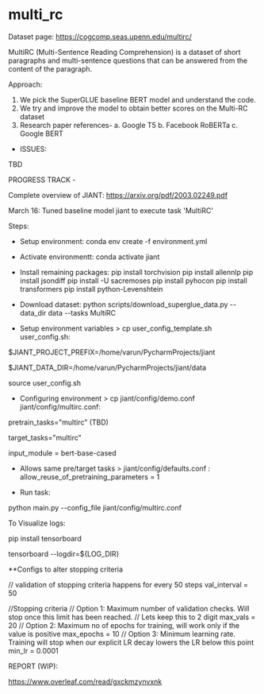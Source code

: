 # multi_rc
Dataset page: https://cogcomp.seas.upenn.edu/multirc/

MultiRC (Multi-Sentence Reading Comprehension) is a dataset of short paragraphs and multi-sentence questions that can be answered from the content of the paragraph.

Approach:
1. We pick the SuperGLUE baseline BERT model and understand the code.
2. We try and improve the model to obtain better scores on the Multi-RC dataset
3. Research paper references- 
a. Google T5
b. Facebook RoBERTa
c. Google BERT

- ISSUES:

TBD


PROGRESS TRACK -

Complete overview of JIANT: https://arxiv.org/pdf/2003.02249.pdf 

March 16: Tuned baseline model jiant to execute task 'MultiRC'

Steps:

- Setup environment: conda env create -f environment.yml

- Activate environmentt: conda activate jiant

- Install remaining packages:
pip install torchvision 
pip install allennlp
pip install jsondiff
pip install -U sacremoses
pip install pyhocon
pip install transformers
pip install python-Levenshtein

- Download dataset: python scripts/download_superglue_data.py --data_dir data --tasks MultiRC

- Setup environment variables > cp user_config_template.sh user_config.sh:

$JIANT_PROJECT_PREFIX=/home/varun/PycharmProjects/jiant
 
$JIANT_DATA_DIR=/home/varun/PycharmProjects/jiant/data

source user_config.sh

- Configuring environment > cp jiant/config/demo.conf jiant/config/multirc.conf:

pretrain_tasks="multirc" (TBD)

target_tasks="multirc"

input_module = bert-base-cased

- Allows same pre/target tasks > jiant/config/defaults.conf : allow_reuse_of_pretraining_parameters = 1

- Run task:

python main.py --config_file jiant/config/multirc.conf

To Visualize logs:

pip install tensorboard

tensorboard --logdir=${LOG_DIR} 

**Configs to alter stopping criteria

// validation of stopping criteria happens for every 50 steps
val_interval = 50

//Stopping criteria
// Option 1: Maximum number of validation checks. Will stop once this limit has been reached.
// Lets keep this to 2 digit
max_vals = 20
// Option 2: Maximum no of epochs for training, will work only if the value is positive
max_epochs = 10
// Option 3: Minimum learning rate. Training will stop when our explicit LR decay lowers the LR below this point
min_lr = 0.0001


REPORT (WIP): 

https://www.overleaf.com/read/gxckmzynvxnk




